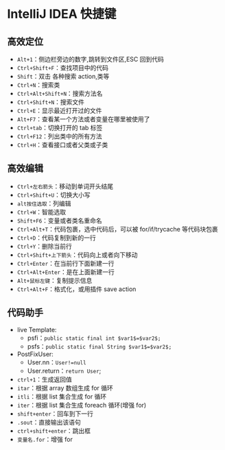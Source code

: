 # IntelliJ IDEA 快捷键

## 高效定位

- `Alt+1`：侧边栏旁边的数字,跳转到文件区,ESC 回到代码
- `Ctrl+Shift+F`：查找项目中的代码
- `Shift`：双击 各种搜索 action,类等
- `Ctrl+N`：搜索类
- `Ctrl+Alt+Shift+N`：搜索方法名
- `Ctrl+Shift+N`：搜索文件
- `Ctrl+E`：显示最近打开过的文件
- `Alt+F7`：查看某一个方法或者变量在哪里被使用了
- `Ctrl+tab`：切换打开的 tab 标签
- `Ctrl+F12`：列出类中的所有方法
- `Ctrl+H`：查看接口或者父类或子类

## 高效编辑

- `Ctrl+左右箭头`：移动到单词开头结尾
- `Ctrl+Shift+U`：切换大小写
- `alt按住选取`：列编辑
- `Ctrl+W`：智能选取
- `Shift+F6`：变量或者类名重命名
- `Ctrl+Alt+T`：代码包裹，选中代码后，可以被 for/if/trycache 等代码块包裹
- `Ctrl+D`：代码复制到新的一行
- `Ctrl+Y`：删除当前行
- `Ctrl+Shift+上下箭头`：代码向上或者向下移动
- `Ctrl+Enter`：在当前行下面新建一行
- `Ctrl+Alt+Enter`：是在上面新建一行
- `Alt+鼠标左键`：复制提示信息
- `Ctrl+Alt+F`：格式化，或用插件 save action

## 代码助手

- live Template:
  - psfi：`public static final int $var1$=$var2$;`
  - psfs：`public static final String $var1$=$var2$;`
- PostFixUser:
  - User.nn：`User!=null`
  - User.return：`return User`;
- `ctrl+1`：生成返回值
- `itar`：根据 array 数组生成 for 循环
- `itli`：根据 list 集合生成 for 循环
- `iter`：根据 list 集合生成 foreach 循环(增强 for)
- `shift+enter`：回车到下一行
- `.sout`：直接输出该语句
- `ctrl+shift+enter`：跳出框
- `变量名.for`：增强 for
